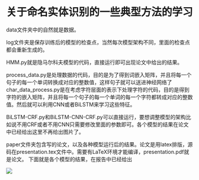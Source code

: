 # 关于命名实体识别的一些典型方法的学习

data文件夹中的自然就是数据。

log文件夹是保存训练后的模型的检查点，当然每次模型架构不同，里面的检查点都会重新生成的。

HMM.py就是隐马尔科夫模型的代码，直接运行即可出现论文中给出的结果。

process_data.py是处理数据的代码，目的是为了得到词嵌入矩阵，并且将每一个句子的每一个单词转换成对应的整数值，这样句子就可以送进神经网络了
char_data_process.py是在考虑字符层面的表示下处理字符的代码，目的是得到字符的嵌入矩阵，并且将每一个句子的每一个单词的每一个字符都转成对应的整数值。然后就可以利用CNN或者BiLSTM来学习这些特征。

BiLSTM-CRF.py和BiLSTM-CNN-CRF.py可以直接运行，要想调整模型的架构比如说不用CRF或者不用CNN只需要修改里面的参数即可。各个模型的结果在论文中已经给出这里不再给出图片了。

paper文件夹包含写的论文，以及各种模型运行后的结果。论文是用latex排版，源码在presentation.tex文件中。需要有LaTeX环境才能编译，presentation.pdf就是论文。
下面就是各个模型的结果，在报告中已经给出

![](/home/xhsun/Documents/assignment/NERs/paper/result.png)

